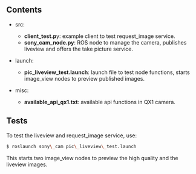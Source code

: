 ## Contents

* src:
    * **client\_test.p**y: example client to test request\_image service.
    * **sony\_cam\_node.py**: ROS node to manage the camera, publishes liveview and offers the take picture service.

* launch:
    * **pic_liveview_test.launch**: launch file to test node functions, starts image_view nodes to preview published images.
    
* misc:
    * **available_api_qx1.txt**: available api functions in QX1 camera.


## Tests

To test the liveview and request_image service, use:

```bash
$ roslaunch sony\_cam pic\_liveview\_test.launch
```
This starts two image_view nodes to preview the high quality and the liveview images.
